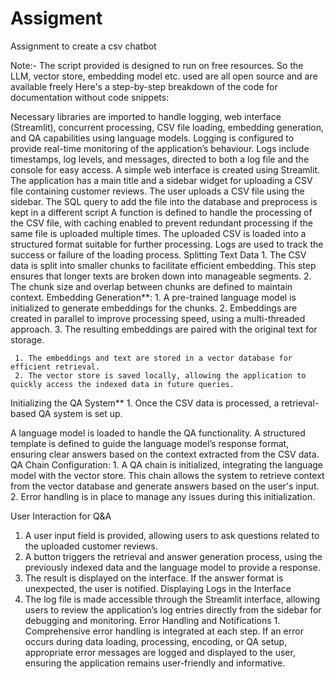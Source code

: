# Assigment
Assignment to create a csv chatbot


Note:- The script provided is designed to run on free resources. So the LLM, vector store, embedding model etc. used are all open source and are available freely
Here's a step-by-step breakdown of the code for documentation without code snippets:

Necessary libraries are imported to handle logging, web interface (Streamlit), concurrent processing, CSV file loading, embedding generation, and QA capabilities using language models.
Logging is configured to provide real-time monitoring of the application’s behaviour. Logs include timestamps, log levels, and messages, directed to both a log file and the console for easy access.
A simple web interface is created using Streamlit. The application has a main title and a sidebar widget for uploading a CSV file containing customer reviews.
The user uploads a CSV file using the sidebar. The SQL query to add the file into the database and preprocess is kept in a different script 
A function is defined to handle the processing of the CSV file, with caching enabled to prevent redundant processing if the same file is uploaded multiple times.
The uploaded CSV is loaded into a structured format suitable for further processing.
 Logs are used to track the success or failure of the loading process.
Splitting Text Data
     1. The CSV data is split into smaller chunks to facilitate efficient embedding. This step ensures that longer texts are broken down into manageable segments.
     2. The chunk size and overlap between chunks are defined to maintain context.
Embedding Generation**:
     1.  A pre-trained language model is initialized to generate embeddings for the chunks.
     2. Embeddings are created in parallel to improve processing speed, using a multi-threaded approach.
     3. The resulting embeddings are paired with the original text for storage.


     1. The embeddings and text are stored in a vector database for efficient retrieval.
     2. The vector store is saved locally, allowing the application to quickly access the indexed data in future queries.

Initializing the QA System**
  	 1. Once the CSV data is processed, a retrieval-based QA system is set up.

A language model is loaded to handle the QA functionality.
A structured template is defined to guide the language model’s response format, ensuring clear answers based on the context extracted from the CSV data.
QA Chain Configuration:
     1.  A QA chain is initialized, integrating the language model with the vector store. This chain allows the system to retrieve context from the vector database and generate answers based on the user's input.
     2. Error handling is in place to manage any issues during this initialization.



User Interaction for Q&A
  1. A user input field is provided, allowing users to ask questions related to the uploaded customer reviews.
   2. A button triggers the retrieval and answer generation process, using the previously indexed data and the language model to provide a response.
   3. The result is displayed on the interface. If the answer format is unexpected, the user is notified.
Displaying Logs in the Interface
   1. The log file is made accessible through the Streamlit interface, allowing users to review the application’s log entries directly from the sidebar for debugging and monitoring.
Error Handling and Notifications
   	1. Comprehensive error handling is integrated at each step. If an error occurs during data loading, processing, encoding, or QA setup, appropriate error messages are logged and displayed to the user, ensuring the application remains user-friendly and informative.

